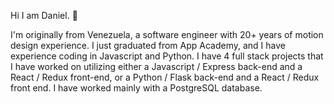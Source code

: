 Hi I am Daniel. 👋

I'm originally from Venezuela, a software engineer with 20+ years of motion design experience. I just graduated from App Academy, and I have experience coding in Javascript and Python. I have 4 full stack projects that I have worked on utilizing either a Javascript / Express back-end and a React / Redux front-end, or a Python / Flask back-end and a React / Redux front end. I have worked mainly with a PostgreSQL database. 



